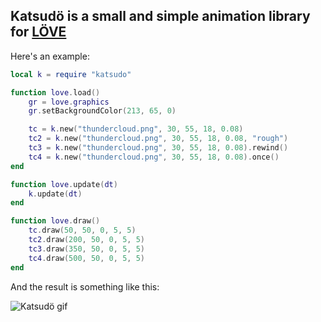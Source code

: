 ## Katsudö is a small and simple animation library for [LÖVE](https://love2d.org/)

Here's an example:

```lua
local k = require "katsudo"

function love.load()
	gr = love.graphics
	gr.setBackgroundColor(213, 65, 0)

	tc = k.new("thundercloud.png", 30, 55, 18, 0.08)
	tc2 = k.new("thundercloud.png", 30, 55, 18, 0.08, "rough")
	tc3 = k.new("thundercloud.png", 30, 55, 18, 0.08).rewind()
	tc4 = k.new("thundercloud.png", 30, 55, 18, 0.08).once()
end

function love.update(dt)
	k.update(dt)
end

function love.draw()
	tc.draw(50, 50, 0, 5, 5)
	tc2.draw(200, 50, 0, 5, 5)
	tc3.draw(350, 50, 0, 5, 5)
	tc4.draw(500, 50, 0, 5, 5)
end
```

And the result is something like this:

![Katsudö gif](http://s32.postimg.org/dl8juakat/thunders.gif)
